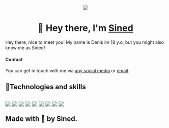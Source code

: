 <p align="center">
  <img src="https://i.giphy.com/media/lcPtwd4NzaZnW/giphy.webp">
</p>

<h1 align="center">👋 Hey there, I'm <a href="https://hapchinsky.cf/" target="_blank">Sined</a></h1>
Hey there, nice to meet you! My name is Denis im 18 y.o, but you might also know me as Sined!

#### Contact

You can get in touch with me via [any social media](https://hapchinsky.cf/) or [email](mailto:denis2320032@gmail.com).<br>

<h2>🚀Technologies and skills<h2>
<p align="left">
    <img  src="https://img.shields.io/badge/Node.js-339933?style=for-the-badge&logo=nodedotjs&logoColor=white" />
<img  src="https://img.shields.io/badge/MySQL-00000F?style=for-the-badge&logo=mysql&logoColor=white" />
<img  src="https://img.shields.io/badge/C%2B%2B-00599C?style=for-the-badge&logo=c%2B%2B&logoColor=white" />
<img  src="https://img.shields.io/badge/Git-F05032?style=for-the-badge&logo=git&logoColor=white" />
<img  src="https://img.shields.io/badge/Windows-0078D6?style=for-the-badge&logo=windows&logoColor=white" />
<img  src="https://img.shields.io/badge/Arduino-00979D?style=for-the-badge&logo=Arduino&logoColor=white" />
<img  src="https://img.shields.io/badge/Heroku-430098?style=for-the-badge&logo=heroku&logoColor=white" />
<img  src="https://img.shields.io/badge/Glitch-2800ff?style=for-the-badge&logo=glitch&logoColor=white" />
<img  src="https://img.shields.io/badge/Cloudflare-F38020?style=for-the-badge&logo=Cloudflare&logoColor=white" />
</p>

Made with 💖 by Sined.

